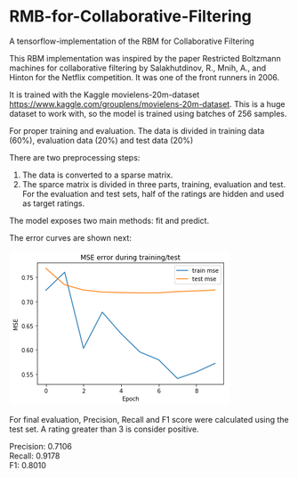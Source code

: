 # RMB-for-Collaborative-Filtering
A tensorflow-implementation of the RBM for Collaborative Filtering

This RBM implementation was inspired by the paper Restricted Boltzmann machines for collaborative filtering by Salakhutdinov, R., Mnih, A., and Hinton for the Netflix competition. It was one of the front runners in 2006.

It is trained with the Kaggle movielens-20m-dataset https://www.kaggle.com/grouplens/movielens-20m-dataset. This is a huge dataset to work with, so the model is trained using batches of 256 samples.

For proper training and evaluation. The data is divided in training data (60%), evaluation data (20%) and test data (20%)

There are two preprocessing steps:
1) The data is converted to a sparse matrix.
2) The sparce matrix is divided in three parts, training, evaluation and test.
   For the evaluation and test sets, half of the ratings are hidden and used as target ratings.

The model exposes two main methods: fit and predict.

The error curves are shown next:

![MSE error](mse_error.png)


For final evaluation, Precision, Recall and F1 score were calculated using the test set. A rating greater than 3 is consider positive.

Precision: 0.7106\
Recall: 0.9178\
F1: 0.8010



